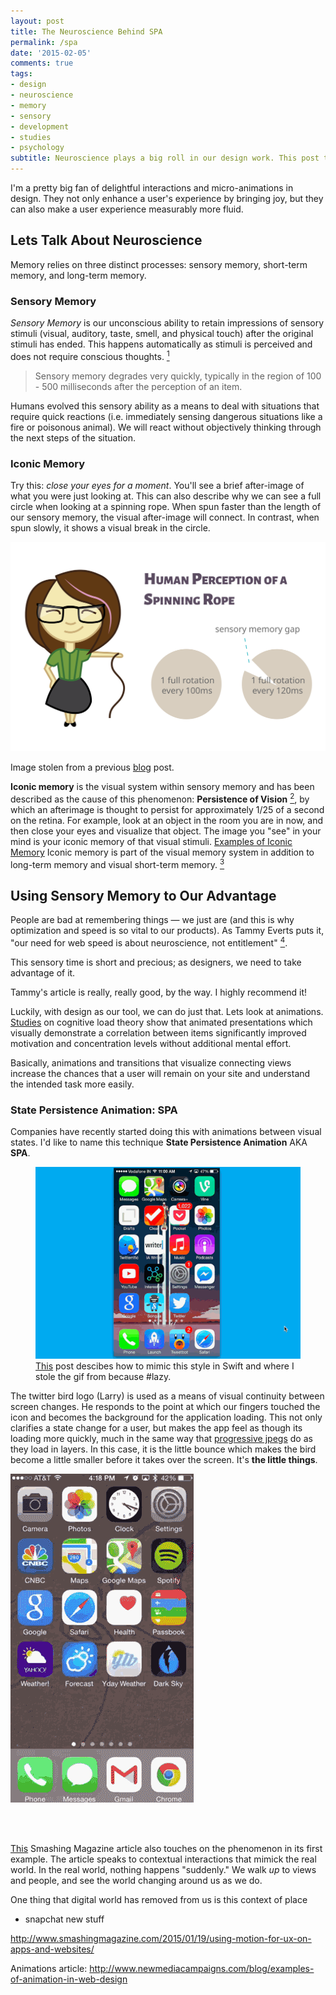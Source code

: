 ```yaml
---
layout: post
title: The Neuroscience Behind SPA
permalink: /spa
date: '2015-02-05'
comments: true
tags:
- design
- neuroscience
- memory
- sensory
- development
- studies
- psychology
subtitle: Neuroscience plays a big roll in our design work. This post takes a look at Sensory Memory and how animations can increase product comprehension.
---
```


I'm a pretty big fan of delightful interactions and micro-animations in design. They not only enhance a user's experience by bringing joy, but they can also make a user experience measurably more fluid.


## Lets Talk About Neuroscience

Memory relies on three distinct processes: sensory memory, short-term memory, and long-term memory.

### Sensory Memory

*Sensory Memory* is our unconscious ability to retain impressions of sensory stimuli (visual, auditory, taste, smell, and physical touch) after the original stimuli has ended. This happens automatically as stimuli is perceived and does not require conscious thoughts. [<sup>1</sup>](http://education-portal.com/academy/lesson/sensory-memory-definition-examples-types.html)

<blockquote class="right">Sensory memory degrades very quickly, typically in the region of 100 - 500 milliseconds after the perception of an item.</blockquote>

Humans evolved this sensory ability as a means to deal with situations that require quick reactions (i.e. immediately sensing dangerous situations like a fire or poisonous animal). We will react without objectively thinking through the next steps of the situation.


### Iconic Memory

Try this: *close your eyes for a moment*. You'll see a brief after-image of what you were just looking at. This can also describe why we can see a full circle when looking at a spinning rope. When spun faster than the length of our sensory memory, the visual after-image will connect. In contrast, when spun slowly, it shows a visual break in the circle.

![iconic memory](../images/posts/learning-types0.svg)

<div class="caption">Image stolen from a previous <a href="http://una.github.io/comprehension">blog</a> post.</div>

**Iconic memory** is the visual system within sensory memory and has been described as the cause of this phenomenon: **Persistence of Vision** [<sup>2</sup>](https://www.princeton.edu/~achaney/tmve/wiki100k/docs/Persistence_of_vision.html), by which an afterimage is thought to persist for approximately 1/25 of a second on the retina. For example, look at an object in the room you are in now, and then close your eyes and visualize that object. The image you "see" in your mind is your iconic memory of that visual stimuli. [Examples of Iconic Memory](http://examples.yourdictionary.com/examples-of-iconic-memory.html) Iconic memory is part of the visual memory system in addition to long-term memory and visual short-term memory. [<sup>3</sup>](http://psychology.about.com/od/iindex/f/iconic-memory.htm)

## Using Sensory Memory to Our Advantage

People are bad at remembering things &mdash; we just are (and this is why optimization and speed is so vital to our products). As Tammy Everts puts it, <quote>"our need for web speed is about neuroscience, not entitlement" [<sup>4</sup>](http://www.webperformancetoday.com/2012/03/21/neuroscience-page-speed-web-performance/)</quote>.

<a class="twitter-share quote">This sensory time is short and precious; as designers, we need to take advantage of it.</a>

<aside>Tammy's article is really, really good, by the way. I highly recommend it!</aside>

Luckily, with design as our tool, we can do just that. Lets look at animations. [Studies](http://dl.acm.org/citation.cfm?id=1599820) on cognitive load theory show that animated presentations which visually demonstrate a correlation between items significantly improved motivation and concentration levels without additional mental effort.

<a class="twitter-share quote">Basically, animations and transitions that visualize connecting views increase the chances that a user will remain on your site and understand the intended task more easily.</a>

### State Persistence Animation: SPA

Companies have recently started doing this with animations between visual states. I'd like to name this technique **State Persistence Animation** AKA **SPA**.

<figure class="right">
<img src="../images/posts/spa-animations/twitter-opening.gif">
<figcaption><a href="http://iosdevtips.co/post/88481653818/twitter-ios-app-bird-zoom-animation">This</a> post descibes how to mimic this style in Swift and where I stole the gif from because #lazy.</figcaption>
</figure>

The twitter bird logo (Larry) is used as a means of visual continuity between screen changes. He responds to the point at which our fingers touched the icon and becomes the background for the application loading. This not only clarifies a state change for a user, but makes the app feel as though its loading more quickly, much in the same way that [progressive jpegs](http://calendar.perfplanet.com/2012/progressive-jpegs-a-new-best-practice/) do as they load in layers. In this case, it is the little bounce which makes the bird become a little smaller before it takes over the screen. It's <strong>the little things</strong>.


<img class="left" src="../images/posts/spa-animations/yahoo-opening.gif" alt="">

<br><br>

[This](http://www.smashingmagazine.com/2015/01/19/using-motion-for-ux-on-apps-and-websites/) Smashing Magazine article also touches on the phenomenon in its first example. The article speaks to contextual interactions that mimick the real world. In the real world, nothing happens "suddenly." We walk <em>up</em> to views and people, and see the world changing around us as we do.

<a class="twitter-share quote right">One thing that digital world has removed from us is this context of place</a>


- snapchat new stuff

http://www.smashingmagazine.com/2015/01/19/using-motion-for-ux-on-apps-and-websites/

Animations article: http://www.newmediacampaigns.com/blog/examples-of-animation-in-web-design

